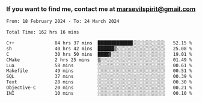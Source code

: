 ### If you want to find me, contact me at marsevilspirit@gmail.com

<!--
**marsevilspirit/marsevilspirit** is a ✨ _special_ ✨ repository because its `README.md` (this file) appears on your GitHub profile.

Here are some ideas to get you started:

- 🔭 I’m currently working on ...
- 🌱 I’m currently learning ...
- 👯 I’m looking to collaborate on ...
- 🤔 I’m looking for help with ...
- 💬 Ask me about ...
- 📫 How to reach me: ...
- 😄 Pronouns: ...
- ⚡ Fun fact: ...
-->
<!--START_SECTION:waka-->

```txt
From: 18 February 2024 - To: 24 March 2024

Total Time: 162 hrs 16 mins

C++               84 hrs 37 mins  █████████████░░░░░░░░░░░░   52.15 %
sh                40 hrs 42 mins  ██████▒░░░░░░░░░░░░░░░░░░   25.08 %
C                 30 hrs 50 mins  ████▓░░░░░░░░░░░░░░░░░░░░   19.01 %
CMake             2 hrs 25 mins   ▒░░░░░░░░░░░░░░░░░░░░░░░░   01.49 %
Lua               58 mins         ░░░░░░░░░░░░░░░░░░░░░░░░░   00.61 %
Makefile          49 mins         ░░░░░░░░░░░░░░░░░░░░░░░░░   00.51 %
SQL               37 mins         ░░░░░░░░░░░░░░░░░░░░░░░░░   00.39 %
Text              28 mins         ░░░░░░░░░░░░░░░░░░░░░░░░░   00.30 %
Objective-C       20 mins         ░░░░░░░░░░░░░░░░░░░░░░░░░   00.21 %
INI               10 mins         ░░░░░░░░░░░░░░░░░░░░░░░░░   00.10 %
```

<!--END_SECTION:waka-->
